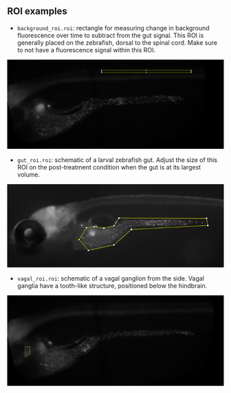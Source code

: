 ## ROI examples

- `background_roi.roi`: rectangle for measuring change in background fluorescence over time 
to subtract from the gut signal. This ROI is generally placed on the zebrafish, dorsal to 
the spinal cord. Make sure to not have a fluorescence signal within this ROI.

![Background ROI example](https://github.com/minel-arinel/gutAnalysis/blob/main/rois/background_roi_example.PNG)
- `gut_roi.roi`: schematic of a larval zebrafish gut. Adjust the size of this ROI on the
post-treatment condition when the gut is at its largest volume.

![Gut ROI example](https://github.com/minel-arinel/gutAnalysis/blob/main/rois/gut_roi_example.png)
- `vagal_roi.roi`: schematic of a vagal ganglion from the side. Vagal ganglia have a 
tooth-like structure, positioned below the hindbrain.

![Vagal ROI example](https://github.com/minel-arinel/gutAnalysis/blob/main/rois/vagal_roi_example.PNG)

